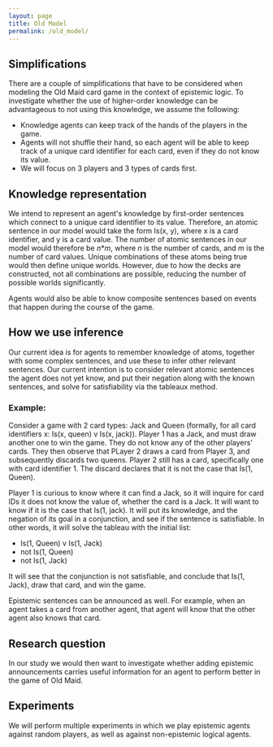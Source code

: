```yaml
---
layout: page
title: Old Model
permalink: /old_model/
---
```



## Simplifications
There are a couple of simplifications that have to be considered when modeling the Old Maid card game in the context of epistemic logic. To investigate whether the use of higher-order knowledge can be advantageous to not using this knowledge, we assume the following:
- Knowledge agents can keep track of the hands of the players in the game.
- Agents will not shuffle their hand, so each agent will be able to keep track of a unique card identifier for each card, even if they do not know its value.
- We will focus on 3 players and 3 types of cards first.

## Knowledge representation
We intend to represent an agent's knowledge by first-order sentences which connect to a unique card identifier to its value. Therefore, an atomic sentence in our model would take the form Is(x, y), where x is a card identifier, and y is a card value. The number of atomic sentences in our model would therefore be _n_*_m_, where _n_ is the number of cards, and _m_ is the number of card values. Unique combinations of these atoms being true would then define unique worlds. However, due to how the decks are constructed, not all combinations are possible, reducing the number of possible worlds significantly.

Agents would also be able to know composite sentences based on events that happen during the course of the game.

## How we use inference
Our current idea is for agents to remember knowledge of atoms, together with some complex sentences, and use these to infer other relevant sentences. Our current intention is to consider relevant atomic sentences the agent does not yet know, and put their negation along with the known sentences, and solve for satisfiability via the tableaux method.

### Example:
Consider a game with 2 card types: Jack and Queen (formally, for all card identifiers x: Is(x, queen) v Is(x, jack)). Player 1 has a Jack, and must draw another one to win the game. They do not know any of the other players' cards. They then observe that PLayer 2 draws a card from Player 3, and subsequently discards two queens. Player 2 still has a card, specifically one with card identifier 1. The discard declares that it is not the case that Is(1, Queen).

Player 1 is curious to know where it can find a Jack, so it will inquire for card IDs it does not know the value of, whether the card is a Jack. It will want to know if it is the case that Is(1, jack). It will put its knowledge, and the negation of its goal in a conjunction, and see if the sentence is satisfiable. In other words, it will solve the tableau with the initial list:
- Is(1, Queen) v Is(1, Jack)
- not Is(1, Queen)
- not Is(1, Jack)

It will see that the conjunction is not satisfiable, and conclude that Is(1, Jack), draw that card, and win the game.

Epistemic sentences can be announced as well. For example, when an agent takes a card from another agent, that agent will know that the other agent also knows that card.

## Research question
In our study we would then want to investigate whether adding epistemic announcements carries useful information for an agent to perform better in the game of Old Maid.


## Experiments
We will perform multiple experiments in which we play epistemic agents against random players, as well as against non-epistemic logical agents.
